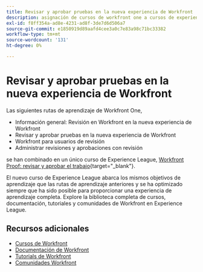 ```yaml
---
title: Revisar y aprobar pruebas en la nueva experiencia de Workfront
description: asignación de cursos de workfront one a cursos de experience league
exl-id: f8ff354a-ad8e-4231-ad8f-3de7d6d506a7
source-git-commit: e1850919d89aafd4cee3a0c7e83a98c71bc33382
workflow-type: tm+mt
source-wordcount: '131'
ht-degree: 0%

---
```


# Revisar y aprobar pruebas en la nueva experiencia de Workfront

Las siguientes rutas de aprendizaje de Workfront One,

* Información general: Revisión en Workfront en la nueva experiencia de Workfront
* Revisar y aprobar pruebas en la nueva experiencia de Workfront
* Workfront para usuarios de revisión
* Administrar revisiones y aprobaciones con revisión

se han combinado en un único curso de Experience League, [Workfront Proof: revisar y aprobar el trabajo](https://experienceleague.adobe.com/?recommended=Workfront-L-1-2022.1.proof){target="_blank"}.

El nuevo curso de Experience League abarca los mismos objetivos de aprendizaje que las rutas de aprendizaje anteriores y se ha optimizado siempre que ha sido posible para proporcionar una experiencia de aprendizaje completa.  Explore la biblioteca completa de cursos, documentación, tutoriales y comunidades de Workfront en Experience League.

## Recursos adicionales

* [Cursos de Workfront](https://experienceleague.adobe.com/?lang=en&amp;Solution=Workfront#courses)
* [Documentación de Workfront](https://experienceleague.adobe.com/docs/workfront.html)
* [Tutorials de Workfront](https://experienceleague.adobe.com/docs/workfront-learn/tutorials-workfront/home.html)
* [Comunidades Workfront](https://experienceleaguecommunities.adobe.com/t5/workfront/ct-p/workfront)

